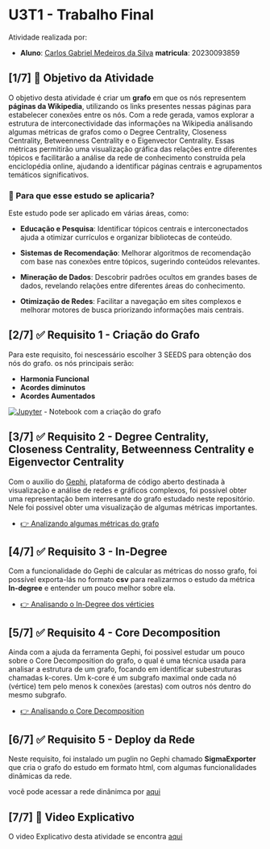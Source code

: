 # U3T1 - Trabalho Final

Atividade realizada por:

- **Aluno**: [Carlos Gabriel Medeiros da Silva](https://github.com/CarlosG18) **matricula**: 20230093859

## [1/7] 🎯 Objetivo da Atividade

O objetivo desta atividade é criar um **grafo** em que os nós representem **páginas da Wikipedia**, utilizando os links presentes nessas páginas para estabelecer conexões entre os nós. Com a rede gerada, vamos explorar a estrutura de interconectividade das informações na Wikipedia análisando algumas métricas de grafos como o Degree Centrality, Closeness Centrality, Betweenness Centrality e o Eigenvector Centrality. Essas métricas permitirão uma visualização gráfica das relações entre diferentes tópicos e facilitarão a análise da rede de conhecimento construída pela enciclopédia online, ajudando a identificar páginas centrais e agrupamentos temáticos significativos.

### 🤔 Para que esse estudo se aplicaria?

Este estudo pode ser aplicado em várias áreas, como:

- **Educação e Pesquisa**: Identificar tópicos centrais e interconectados ajuda a otimizar currículos e organizar bibliotecas de conteúdo.

- **Sistemas de Recomendação**: Melhorar algoritmos de recomendação com base nas conexões entre tópicos, sugerindo conteúdos relevantes.

- **Mineração de Dados**: Descobrir padrões ocultos em grandes bases de dados, revelando relações entre diferentes áreas do conhecimento.

- **Otimização de Redes**: Facilitar a navegação em sites complexos e melhorar motores de busca priorizando informações mais centrais.

## [2/7] ✅ Requisito 1 - Criação do Grafo

Para este requisito, foi nescessário escolher 3 SEEDS para obtenção dos nós do grafo. os nós principais serão:

- **Harmonia Funcional**
- **Acordes diminutos**
- **Acordes Aumentados**

[![Jupyter](https://img.shields.io/badge/-Notebook-191A1B?style=flat-square&logo=jupyter)](./requisito1/grafo.ipynb) - Notebook com a criação do grafo

## [3/7] ✅ Requisito 2 - Degree Centrality, Closeness Centrality, Betweenness Centrality e Eigenvector Centrality

Com o auxilio do [Gephi](https://gephi.org/), plataforma de código aberto destinada à visualização e análise de redes e gráficos complexos, foi possivel obter uma representação bem interresante do grafo estudado neste repositório. Nele foi possivel obter uma visualização de algumas métricas importantes.

- [👉 Analizando algumas métricas do grafo](./requisito2/metrics_graph.md)

## [4/7] ✅ Requisito 3 - In-Degree

Com a funcionalidade do Gephi de calcular as métricas do nosso grafo, foi possível exporta-lás no formato **csv** para realizarmos o estudo da métrica **In-degree** e entender um pouco melhor sobre ela.

- [👉 Analisando o In-Degree dos vérticies](./requisito3/indegree.md)

## [5/7] ✅ Requisito 4 - Core Decomposition

Ainda com a ajuda da ferramenta Gephi, foi possivel estudar um pouco sobre o Core Decomposition do grafo, o qual é uma técnica usada para analisar a estrutura de um grafo, focando em identificar subestruturas chamadas k-cores. Um k-core é um subgrafo maximal onde cada nó (vértice) tem pelo menos k conexões (arestas) com outros nós dentro do mesmo subgrafo.

- [👉 Analisando o Core Decomposition](./requisito4/core.md)

## [6/7] ✅ Requisito 5 - Deploy da Rede

Neste requisito, foi instalado um puglin no Gephi chamado **SigmaExporter** que cria o grafo do estudo em formato html, com algumas funcionalidades dinâmicas da rede. 

você pode acessar a rede dinânimca por [aqui](https://carlosg18.github.io/aedii_dca0209/)

## [7/7] 🎥 Video Explicativo

O video Explicativo desta atividade se encontra [aqui]()
